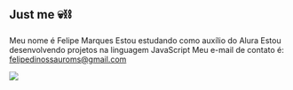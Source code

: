 ## Just me 💀⛓️

Meu nome é Felipe Marques
Estou estudando como auxílio do Alura
Estou desenvolvendo projetos na linguagem JavaScript
Meu e-mail de contato é: felipedinossauroms@gmail.com


![](https://media1.tenor.com/m/X9_jzMr_LGcAAAAC/vault-boy.gif)
<!--
**D3mon-Bl4ck/D3mon-Bl4ck** is a ✨ _special_ ✨ repository because its `README.md` (this file) appears on your GitHub profile.

Here are some ideas to get you started:

- 🔭 I’m currently working on ...
- 🌱 I’m currently learning ...
- 👯 I’m looking to collaborate on ...
- 🤔 I’m looking for help with ...
- 💬 Ask me about ...
- 📫 How to reach me: ...
- 😄 Pronouns: ...
- ⚡ Fun fact: ...
-->
